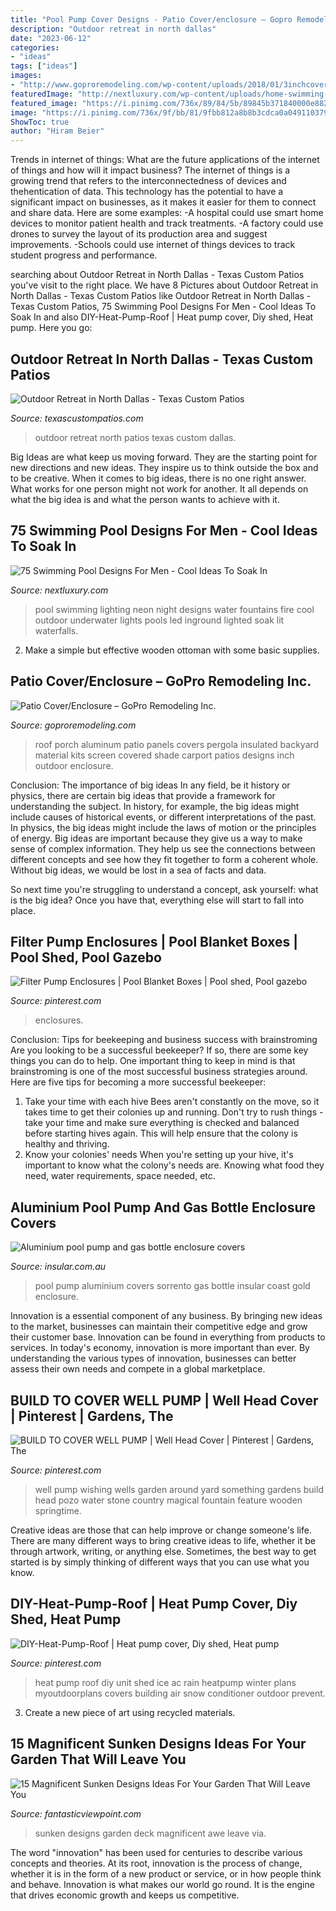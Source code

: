 ```yaml
---
title: "Pool Pump Cover Designs - Patio Cover/enclosure – Gopro Remodeling Inc."
description: "Outdoor retreat in north dallas"
date: "2023-06-12"
categories:
- "ideas"
tags: ["ideas"]
images:
- "http://www.goproremodeling.com/wp-content/uploads/2018/01/3inchcover.259202122_large.jpg"
featuredImage: "http://nextluxury.com/wp-content/uploads/home-swimming-pool-at-night-with-water-fountains-and-neon-lighting.jpg"
featured_image: "https://i.pinimg.com/736x/89/84/5b/89845b371840000e8823fe70694b6f65.jpg"
image: "https://i.pinimg.com/736x/9f/bb/81/9fbb812a8b8b3cdca0a049110379ca96.jpg"
ShowToc: true
author: "Hiram Beier"
---
```



Trends in internet of things: What are the future applications of the internet of things and how will it impact business?
The internet of things is a growing trend that refers to the interconnectedness of devices and thehentication of data. This technology has the potential to have a significant impact on businesses, as it makes it easier for them to connect and share data. Here are some examples: 
-A hospital could use smart home devices to monitor patient health and track treatments. 
-A factory could use drones to survey the layout of its production area and suggest improvements. 
-Schools could use internet of things devices to track student progress and performance.

	

		
searching about Outdoor Retreat in North Dallas - Texas Custom Patios you've visit to the right place. We have 8 Pictures about Outdoor Retreat in North Dallas - Texas Custom Patios like Outdoor Retreat in North Dallas - Texas Custom Patios, 75 Swimming Pool Designs For Men - Cool Ideas To Soak In and also DIY-Heat-Pump-Roof | Heat pump cover, Diy shed, Heat pump. Here you go:
		
    
## Outdoor Retreat In North Dallas - Texas Custom Patios

<img loading=lazy src="https://texascustompatios.com/wp-content/uploads/2017/08/6816-Bert-6.jpg" onerror="this.onerror=null;this.src='https://tse3.mm.bing.net/th?id=OIP.LC2ZqROMl4CpZmpKf3OgSQHaE8&amp;pid=15.1';" alt="Outdoor Retreat in North Dallas - Texas Custom Patios">

_Source: texascustompatios.com_

>outdoor retreat north patios texas custom dallas. 

	

Big Ideas are what keep us moving forward. They are the starting point for new directions and new ideas. They inspire us to think outside the box and to be creative. When it comes to big ideas, there is no one right answer. What works for one person might not work for another. It all depends on what the big idea is and what the person wants to achieve with it.

    
## 75 Swimming Pool Designs For Men - Cool Ideas To Soak In

<img loading=lazy src="http://nextluxury.com/wp-content/uploads/home-swimming-pool-at-night-with-water-fountains-and-neon-lighting.jpg" onerror="this.onerror=null;this.src='https://tse2.mm.bing.net/th?id=OIP.6L7XkumfWUE2uhJbh-vLTwHaE9&amp;pid=15.1';" alt="75 Swimming Pool Designs For Men - Cool Ideas To Soak In">

_Source: nextluxury.com_

>pool swimming lighting neon night designs water fountains fire cool outdoor underwater lights pools led inground lighted soak lit waterfalls. 

	

2. Make a simple but effective wooden ottoman with some basic supplies.

    
## Patio Cover/Enclosure – GoPro Remodeling Inc.

<img loading=lazy src="http://www.goproremodeling.com/wp-content/uploads/2018/01/3inchcover.259202122_large.jpg" onerror="this.onerror=null;this.src='https://tse2.mm.bing.net/th?id=OIP.GBmIXWSdn7_vbJ4-kqVqfQHaFj&amp;pid=15.1';" alt="Patio Cover/Enclosure – GoPro Remodeling Inc.">

_Source: goproremodeling.com_

>roof porch aluminum patio panels covers pergola insulated backyard material kits screen covered shade carport patios designs inch outdoor enclosure. 

	

Conclusion: The importance of big ideas
In any field, be it history or physics, there are certain big ideas that provide a framework for understanding the subject. In history, for example, the big ideas might include causes of historical events, or different interpretations of the past. In physics, the big ideas might include the laws of motion or the principles of energy.
Big ideas are important because they give us a way to make sense of complex information. They help us see the connections between different concepts and see how they fit together to form a coherent whole. Without big ideas, we would be lost in a sea of facts and data.

So next time you're struggling to understand a concept, ask yourself: what is the big idea? Once you have that, everything else will start to fall into place.

    
## Filter Pump Enclosures | Pool Blanket Boxes | Pool Shed, Pool Gazebo

<img loading=lazy src="https://i.pinimg.com/736x/89/84/5b/89845b371840000e8823fe70694b6f65.jpg" onerror="this.onerror=null;this.src='https://tse4.mm.bing.net/th?id=OIP.bpXPQwytkws4i2LPiTGmUAHaJ4&amp;pid=15.1';" alt="Filter Pump Enclosures | Pool Blanket Boxes | Pool shed, Pool gazebo">

_Source: pinterest.com_

>enclosures. 

	

Conclusion: Tips for beekeeping and business success with brainstroming
Are you looking to be a successful beekeeper? If so, there are some key things you can do to help. One important thing to keep in mind is that brainstroming is one of the most successful business strategies around. Here are five tips for becoming a more successful beekeeper:

1. Take your time with each hive
Bees aren't constantly on the move, so it takes time to get their colonies up and running. Don't try to rush things - take your time and make sure everything is checked and balanced before starting hives again. This will help ensure that the colony is healthy and thriving.
2. Know your colonies' needs
When you're setting up your hive, it's important to know what the colony's needs are. Knowing what food they need, water requirements, space needed, etc.

    
## Aluminium Pool Pump And Gas Bottle Enclosure Covers

<img loading=lazy src="http://www.insular.com.au/wp-content/uploads/2013/09/Aluminium-Pool-Pump-Cover-Sorrento-3.jpg" onerror="this.onerror=null;this.src='https://tse3.mm.bing.net/th?id=OIP.OJWOAGq8u-gsyfqAS0zM2AHaFj&amp;pid=15.1';" alt="Aluminium pool pump and gas bottle enclosure covers">

_Source: insular.com.au_

>pool pump aluminium covers sorrento gas bottle insular coast gold enclosure. 

	

Innovation is a essential component of any business. By bringing new ideas to the market, businesses can maintain their competitive edge and grow their customer base. Innovation can be found in everything from products to services. In today's economy, innovation is more important than ever. By understanding the various types of innovation, businesses can better assess their own needs and compete in a global marketplace.

    
## BUILD TO COVER WELL PUMP | Well Head Cover | Pinterest | Gardens, The

<img loading=lazy src="https://s-media-cache-ak0.pinimg.com/736x/46/57/b9/4657b9c97e640a99a089a3066ad2e78c.jpg" onerror="this.onerror=null;this.src='https://tse4.mm.bing.net/th?id=OIP.zf3GIFDEGzXE-zFWHDZU0AHaLH&amp;pid=15.1';" alt="BUILD TO COVER WELL PUMP | Well Head Cover | Pinterest | Gardens, The">

_Source: pinterest.com_

>well pump wishing wells garden around yard something gardens build head pozo water stone country magical fountain feature wooden springtime. 

	

Creative ideas are those that can help improve or change someone's life. There are many different ways to bring creative ideas to life, whether it be through artwork, writing, or anything else. Sometimes, the best way to get started is by simply thinking of different ways that you can use what you know.

    
## DIY-Heat-Pump-Roof | Heat Pump Cover, Diy Shed, Heat Pump

<img loading=lazy src="https://i.pinimg.com/736x/9f/bb/81/9fbb812a8b8b3cdca0a049110379ca96.jpg" onerror="this.onerror=null;this.src='https://tse2.mm.bing.net/th?id=OIP.VxtKsxT7Z3oZnBpKF7J9eAHaLT&amp;pid=15.1';" alt="DIY-Heat-Pump-Roof | Heat pump cover, Diy shed, Heat pump">

_Source: pinterest.com_

>heat pump roof diy unit shed ice ac rain heatpump winter plans myoutdoorplans covers building air snow conditioner outdoor prevent. 

	

3. Create a new piece of art using recycled materials.

    
## 15 Magnificent Sunken Designs Ideas For Your Garden That Will Leave You

<img loading=lazy src="http://www.fantasticviewpoint.com/wp-content/uploads/2015/12/deck-23-634x955.jpg" onerror="this.onerror=null;this.src='https://tse3.mm.bing.net/th?id=OIP.G211a5shOlxr71ZO6D7CewHaLJ&amp;pid=15.1';" alt="15 Magnificent Sunken Designs Ideas For Your Garden That Will Leave You">

_Source: fantasticviewpoint.com_

>sunken designs garden deck magnificent awe leave via. 

	

The word "innovation" has been used for centuries to describe various concepts and theories. At its root, innovation is the process of change, whether it is in the form of a new product or service, or in how people think and behave. Innovation is what makes our world go round. It is the engine that drives economic growth and keeps us competitive.

